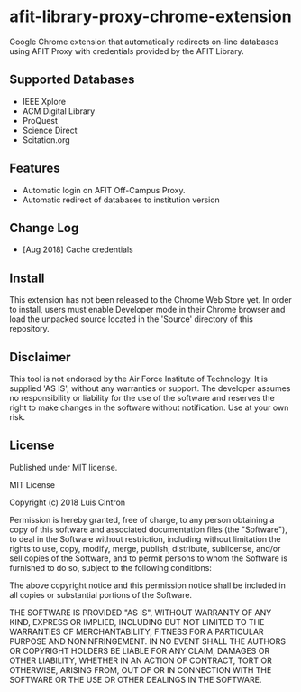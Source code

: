 # afit-library-proxy-chrome-extension
Google Chrome extension that automatically redirects on-line databases using AFIT Proxy with credentials provided by the AFIT Library.

## Supported Databases
- IEEE Xplore
- ACM Digital Library
- ProQuest
- Science Direct
- Scitation.org

## Features
  * Automatic login on AFIT Off-Campus Proxy.
  * Automatic redirect of databases to institution version
  
## Change Log
  * [Aug 2018] Cache credentials
  
## Install
This extension has not been released to the Chrome Web Store yet. In order to install, users must enable Developer mode in their Chrome browser and load the unpacked source located in the 'Source' directory of this repository.

## Disclaimer
This tool is not endorsed by the Air Force Institute of Technology. It is supplied 'AS IS', without any warranties or support. The developer assumes no responsibility or liability for the use of the software and reserves the right to make changes in the software without notification. Use at your own risk.

## License
Published under MIT license.

MIT License

Copyright (c) 2018 Luis Cintron

Permission is hereby granted, free of charge, to any person obtaining a copy
of this software and associated documentation files (the "Software"), to deal
in the Software without restriction, including without limitation the rights
to use, copy, modify, merge, publish, distribute, sublicense, and/or sell
copies of the Software, and to permit persons to whom the Software is
furnished to do so, subject to the following conditions:

The above copyright notice and this permission notice shall be included in all
copies or substantial portions of the Software.

THE SOFTWARE IS PROVIDED "AS IS", WITHOUT WARRANTY OF ANY KIND, EXPRESS OR
IMPLIED, INCLUDING BUT NOT LIMITED TO THE WARRANTIES OF MERCHANTABILITY,
FITNESS FOR A PARTICULAR PURPOSE AND NONINFRINGEMENT. IN NO EVENT SHALL THE
AUTHORS OR COPYRIGHT HOLDERS BE LIABLE FOR ANY CLAIM, DAMAGES OR OTHER
LIABILITY, WHETHER IN AN ACTION OF CONTRACT, TORT OR OTHERWISE, ARISING FROM,
OUT OF OR IN CONNECTION WITH THE SOFTWARE OR THE USE OR OTHER DEALINGS IN THE
SOFTWARE.
